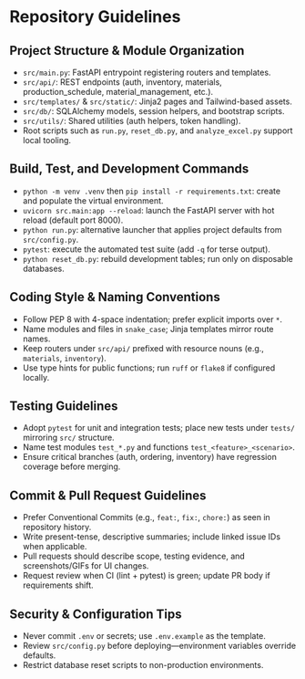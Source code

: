 # Repository Guidelines

## Project Structure & Module Organization
- `src/main.py`: FastAPI entrypoint registering routers and templates.
- `src/api/`: REST endpoints (auth, inventory, materials, production_schedule, material_management, etc.).
- `src/templates/` & `src/static/`: Jinja2 pages and Tailwind-based assets.
- `src/db/`: SQLAlchemy models, session helpers, and bootstrap scripts.
- `src/utils/`: Shared utilities (auth helpers, token handling).
- Root scripts such as `run.py`, `reset_db.py`, and `analyze_excel.py` support local tooling.

## Build, Test, and Development Commands
- `python -m venv .venv` then `pip install -r requirements.txt`: create and populate the virtual environment.
- `uvicorn src.main:app --reload`: launch the FastAPI server with hot reload (default port 8000).
- `python run.py`: alternative launcher that applies project defaults from `src/config.py`.
- `pytest`: execute the automated test suite (add `-q` for terse output).
- `python reset_db.py`: rebuild development tables; run only on disposable databases.

## Coding Style & Naming Conventions
- Follow PEP 8 with 4-space indentation; prefer explicit imports over `*`.
- Name modules and files in `snake_case`; Jinja templates mirror route names.
- Keep routers under `src/api/` prefixed with resource nouns (e.g., `materials`, `inventory`).
- Use type hints for public functions; run `ruff` or `flake8` if configured locally.

## Testing Guidelines
- Adopt `pytest` for unit and integration tests; place new tests under `tests/` mirroring `src/` structure.
- Name test modules `test_*.py` and functions `test_<feature>_<scenario>`.
- Ensure critical branches (auth, ordering, inventory) have regression coverage before merging.

## Commit & Pull Request Guidelines
- Prefer Conventional Commits (e.g., `feat:`, `fix:`, `chore:`) as seen in repository history.
- Write present-tense, descriptive summaries; include linked issue IDs when applicable.
- Pull requests should describe scope, testing evidence, and screenshots/GIFs for UI changes.
- Request review when CI (lint + pytest) is green; update PR body if requirements shift.

## Security & Configuration Tips
- Never commit `.env` or secrets; use `.env.example` as the template.
- Review `src/config.py` before deploying—environment variables override defaults.
- Restrict database reset scripts to non-production environments.
